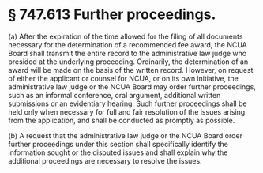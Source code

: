 # § 747.613   Further proceedings.

(a) After the expiration of the time allowed for the filing of all documents necessary for the determination of a recommended fee award, the NCUA Board shall transmit the entire record to the administrative law judge who presided at the underlying proceeding. Ordinarily, the determination of an award will be made on the basis of the written record. However, on request of either the applicant or counsel for NCUA, or on its own initiative, the administrative law judge or the NCUA Board may order further proceedings, such as an informal conference, oral argument, additional written submissions or an evidentiary hearing. Such further proceedings shall be held only when necessary for full and fair resolution of the issues arising from the application, and shall be conducted as promptly as possible.


(b) A request that the administrative law judge or the NCUA Board order further proceedings under this section shall specifically identify the information sought or the disputed issues and shall explain why the additional proceedings are necessary to resolve the issues.




